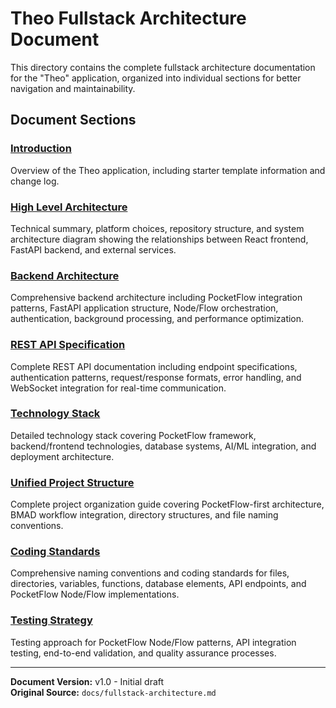 # Theo Fullstack Architecture Document

This directory contains the complete fullstack architecture documentation for the "Theo" application, organized into individual sections for better navigation and maintainability.

## Document Sections

### [Introduction](./introduction.md)
Overview of the Theo application, including starter template information and change log.

### [High Level Architecture](./high-level-architecture.md)
Technical summary, platform choices, repository structure, and system architecture diagram showing the relationships between React frontend, FastAPI backend, and external services.

### [Backend Architecture](./backend-architecture.md)
Comprehensive backend architecture including PocketFlow integration patterns, FastAPI application structure, Node/Flow orchestration, authentication, background processing, and performance optimization.

### [REST API Specification](./rest-api-spec.md)
Complete REST API documentation including endpoint specifications, authentication patterns, request/response formats, error handling, and WebSocket integration for real-time communication.

### [Technology Stack](./tech-stack.md)
Detailed technology stack covering PocketFlow framework, backend/frontend technologies, database systems, AI/ML integration, and deployment architecture.

### [Unified Project Structure](./unified-project-structure.md)
Complete project organization guide covering PocketFlow-first architecture, BMAD workflow integration, directory structures, and file naming conventions.

### [Coding Standards](./coding-standards.md)
Comprehensive naming conventions and coding standards for files, directories, variables, functions, database elements, API endpoints, and PocketFlow Node/Flow implementations.

### [Testing Strategy](./testing-strategy.md)
Testing approach for PocketFlow Node/Flow patterns, API integration testing, end-to-end validation, and quality assurance processes.

---

**Document Version:** v1.0 - Initial draft  
**Original Source:** `docs/fullstack-architecture.md`